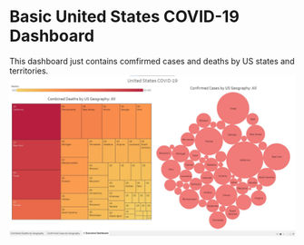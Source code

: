 # Basic United States COVID-19 Dashboard
This dashboard just contains comfirmed cases and deaths by US states and territories. 
![Screen Shot](https://github.com/toasted-marshmallow/Tableau-Practice/blob/main/US-COVID-Simple-Dashboard/Dashboard%20Screenshot.jpg)
